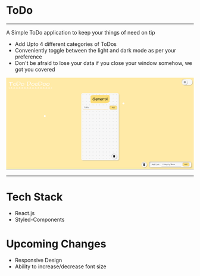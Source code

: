 # ToDo

****************************
A Simple ToDo application to keep your things of need on tip
* Add Upto 4 different categories of ToDos
* Conveniently toggle between the light and dark mode as per your preference
* Don't be afraid to lose your data if you close your window somehow, we got you covered

![TODOImage](./images/appSS.png)

*********************
# Tech Stack
* React.js
* Styled-Components

# Upcoming Changes
* Responsive Design
* Ability to increase/decrease font size
